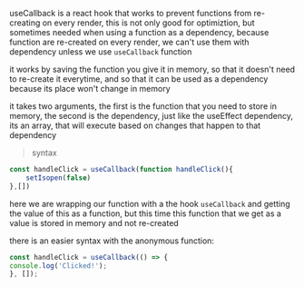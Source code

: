 useCallback is a react hook that works to prevent functions from re-creating on every render, this is not only good for optimiztion, but sometimes needed when using a function as a dependency, because function are re-created on every render, we can't use them with dependency unless we use `useCallback` function

it works by saving the function you give it in memory, so that it doesn't need to re-create it everytime, and so that it can be used as a dependency because its place won't change in memory 

it takes two arguments, the first is the function that you need to store in memory, the second is the dependency, just like the useEffect dependency, its an array, that will execute based on changes that happen to that dependency

> syntax

```jsx
const handleClick = useCallback(function handleClick(){
	setIsopen(false)
},[])
```

here we are wrapping our function with a the hook `useCallback` and getting the value of this as a function, but this time this function that we get as a value is stored in memory and not re-created 

there is an easier syntax with the anonymous function:

```jsx
const handleClick = useCallback(() => {  
console.log('Clicked!');  
}, []);
```